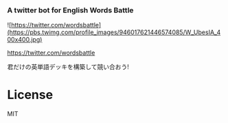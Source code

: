### A twitter bot for English Words Battle

![https://twitter.com/wordsbattle](https://pbs.twimg.com/profile_images/946017621446574085/W_UbesIA_400x400.jpg)

https://twitter.com/wordsbattle

君だけの英単語デッキを構築して競い合おう!


# License
MIT
